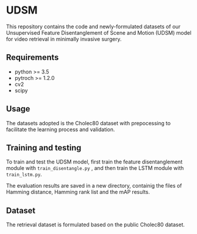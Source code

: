 # UDSM

This repository contains the code and newly-formulated datasets of our Unsupervised Feature Disentanglement of Scene and Motion (UDSM) model for video retrieval in minimally invasive surgery.

## Requirements

- python >= 3.5
- pytroch >= 1.2.0
- cv2
- scipy

## Usage

The datasets adopted is the Cholec80 dataset with prepocessing to facilitate the learning process and validation.

## Training and testing

To train and test the UDSM model, first train the feature disentanglement module with `train_disentangle.py` , and then train the LSTM module with `train_lstm.py`.

The evaluation results are saved in a new directory, containig the files of Hamming distance, Hamming rank list and the mAP results. 

## Dataset

The retrieval dataset is formulated based on the public Cholec80 dataset.
